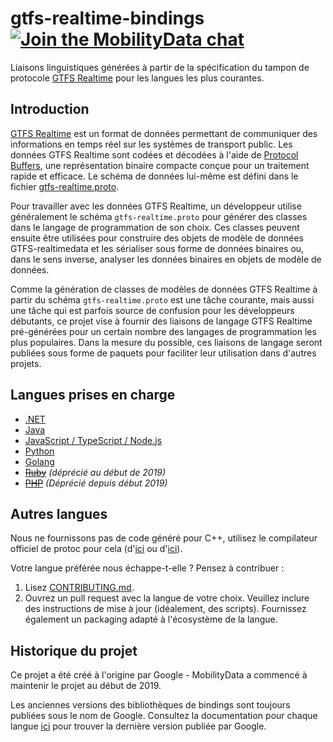 # gtfs-realtime-bindings [![Join the MobilityData chat](https://img.shields.io/badge/chat-on%20slack-red)](https://share.mobilitydata.org/slack)

Liaisons linguistiques générées à partir de la spécification du tampon de protocole [GTFS Realtime](https://github.com/google/transit/tree/master/gtfs-realtime) pour les langues les plus courantes.

## Introduction

[GTFS Realtime](https://github.com/google/transit/tree/master/gtfs-realtime) est un format de données permettant de communiquer des informations en temps réel sur les systèmes de transport public. Les données GTFS Realtime sont codées et décodées à l'aide de [Protocol Buffers](https://developers.google.com/protocol-buffers/), une représentation binaire compacte conçue pour un traitement rapide et efficace. Le schéma de données lui-même est défini dans le fichier [gtfs-realtime.proto](https://github.com/google/transit/blob/master/gtfs-realtime/proto/gtfs-realtime.proto).

Pour travailler avec les données GTFS Realtime, un développeur utilise généralement le schéma `gtfs-realtime.proto` pour générer des classes dans le langage de programmation de son choix. Ces classes peuvent ensuite être utilisées pour construire des objets de modèle de données GTFS-realtimedata et les sérialiser sous forme de données binaires ou, dans le sens inverse, analyser les données binaires en objets de modèle de données.

Comme la génération de classes de modèles de données GTFS Realtime à partir du schéma `gtfs-realtime.proto` est une tâche courante, mais aussi une tâche qui est parfois source de confusion pour les développeurs débutants, ce projet vise à fournir des liaisons de langage GTFS Realtime pré-générées pour un certain nombre des langages de programmation les plus populaires. Dans la mesure du possible, ces liaisons de langage seront publiées sous forme de paquets pour faciliter leur utilisation dans d'autres projets.

## Langues prises en charge

* [.NET](dotnet.md)
* [Java](java.md)
* [JavaScript / TypeScript / Node.js](nodejs.md)
* [Python](python.md)
* [Golang](golang.md)
* ~~[Ruby](ruby.md)~~ *(déprécié au début de 2019)*
* ~~[PHP](php.md)~~ *(Déprécié depuis début 2019)*

## Autres langues

Nous ne fournissons pas de code généré pour C++, utilisez le compilateur officiel de protoc pour cela (d'[ici](https://developers.google.com/protocol-buffers/docs/downloads) ou d'[ici](https://github.com/google/protobuf)).

Votre langue préférée nous échappe-t-elle ? Pensez à contribuer :

1. Lisez [CONTRIBUTING.md](https://github.com/MobilityData/gtfs-realtime-bindings/blob/master/CONTRIBUTING.md).
2. Ouvrez un pull request avec la langue de votre choix. Veuillez inclure des instructions de mise à jour (idéalement, des scripts). Fournissez également un packaging adapté à l'écosystème de la langue.

## Historique du projet

Ce projet a été créé à l'origine par Google - MobilityData a commencé à maintenir le projet au début de 2019.

Les anciennes versions des bibliothèques de bindings sont toujours publiées sous le nom de Google. Consultez la documentation pour chaque langue [ici](https://github.com/MobilityData/gtfs-realtime-bindings/tree/final-google-version) pour trouver la dernière version publiée par Google.
